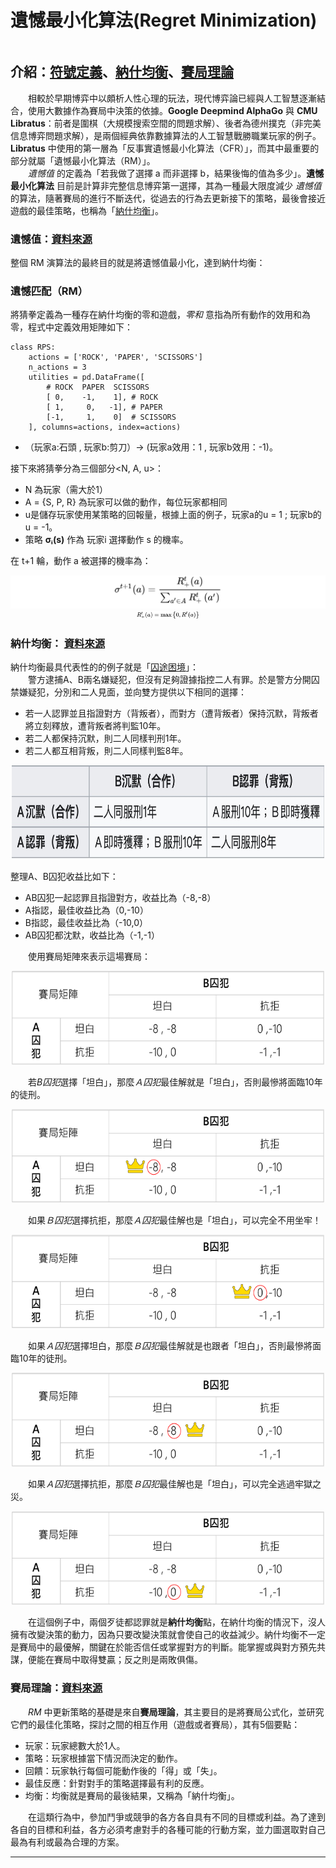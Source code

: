 # 遺憾最小化算法(Regret Minimization)

```

```

## 介紹：[符號定義]()、[納什均衡](#納什均衡-資料來源)、[賽局理論](#賽局理論資料來源)
&emsp;&emsp;相較於早期博弈中以頗析人性心理的玩法，現代博弈論已經與人工智慧逐漸結合，使用大數據作為賽局中決策的依據。**Google Deepmind AlphaGo** 與 **CMU Libratus**：前者是圍棋（大規模搜索空間的問題求解）、後者為德州撲克（非完美信息博弈問題求解），是兩個經典依靠數據算法的人工智慧戰勝職業玩家的例子。**Libratus** 中使用的第一層為「反事實遺憾最小化算法（CFR）」，而其中最重要的部分就屬「遺憾最小化算法（RM）」。<br>
&emsp;&emsp;*遺憾值* 的定義為「若我做了選擇 a 而非選擇 b，結果後悔的值為多少」。**遺憾最小化算法** 目前是計算非完整信息博弈第一選擇，其為一種最大限度減少 *遺憾值* 的算法，隨著賽局的進行不斷迭代，從過去的行為去更新接下的策略，最後會接近遊戲的最佳策略，也稱為「[納什均衡](#納什均衡-資料來源)」。

### 遺憾值：[資料來源](https://zhuanlan.zhihu.com/p/139696555)
整個 RM 演算法的最終目的就是將遺憾值最小化，達到納什均衡：

### 遺憾匹配（RM）
將猜拳定義為一種存在納什均衡的零和遊戲，*零和* 意指為所有動作的效用和為零，程式中定義效用矩陣如下：
```
class RPS:
    actions = ['ROCK', 'PAPER', 'SCISSORS']
    n_actions = 3
    utilities = pd.DataFrame([
        # ROCK  PAPER  SCISSORS
        [ 0,    -1,    1], # ROCK
        [ 1,     0,   -1], # PAPER
        [-1,     1,    0]  # SCISSORS
    ], columns=actions, index=actions)
```
* （玩家a:石頭 , 玩家b:剪刀）-> (玩家a效用：1 , 玩家b效用：-1)。<br>

接下來將猜拳分為三個部分<N, A, u>：
* N 為玩家（需大於1）
* A = {S, P, R} 為玩家可以做的動作，每位玩家都相同
* u是儲存玩家使用某策略的回報量，根據上面的例子，玩家a的u = 1 ; 玩家b的u = -1。
* 策略 **σᵢ(s)** 作為 玩家i 選擇動作 s 的機率。<br>

在 t+1 輪，動作 a 被選擇的機率為：
<div  align="center">
    <img src="./pic/RM.svg"/>
</div>
<div  align="center">
    <img src="./pic/RM2.svg" width="100" />
</div>
 
### 納什均衡： [資料來源](https://veracityconsultant.com.tw/what-is-game-theory/)
納什均衡最具代表性的的例子就是「[囚途困境](https://www.youtube.com/watch?v=svoKR8mfNfU)」：<br>
&emsp;&emsp;警方逮捕A、B兩名嫌疑犯，但沒有足夠證據指控二人有罪。於是警方分開囚禁嫌疑犯，分別和二人見面，並向雙方提供以下相同的選擇：
* 若一人認罪並且指證對方（背叛者），而對方（遭背叛者）保持沉默，背叛者將立刻釋放，遭背叛者將判監10年。
* 若二人都保持沉默，則二人同樣判刑1年。
* 若二人都互相背叛，則二人同樣判監8年。
<div  align="center">
    <img src="./pic/PD.jpg" width = "500" height = "150"/>
</div>

整理A、B囚犯收益比如下：<br>
* AB囚犯一起認罪且指證對方，收益比為（-8,-8）
* A指認，最佳收益比為（0,-10）
* B指認，最佳收益比為（-10,0）
* AB囚犯都沈默，收益比為（-1,-1）

&emsp;&emsp;使用賽局矩陣來表示這場賽局：<br>
<div  align="center">
    <img src="./pic/PD1.png" width = "500" height = "150"/>
</div>

&emsp;&emsp;若*B囚犯*選擇「坦白」，那麼*Ａ囚犯*最佳解就是「坦白」，否則最慘將面臨10年的徒刑。 <br>
<div  align="center">
    <img src="./pic/PD2.png" width = "500" height = "150"/>
</div>

&emsp;&emsp;如果*Ｂ囚犯*選擇抗拒，那麼*Ａ囚犯*最佳解也是「坦白」，可以完全不用坐牢！<br>
<div  align="center">
    <img src="./pic/PD3.png" width = "500" height = "150"/>
</div>

&emsp;&emsp;如果*Ａ囚犯*選擇坦白，那麼*Ｂ囚犯*最佳解就是也跟者「坦白」，否則最慘將面臨10年的徒刑。<br>
<div  align="center">
    <img src="./pic/PD4.png" width = "500" height = "150"/>
</div>

&emsp;&emsp;如果*Ａ囚犯*選擇抗拒，那麼*Ｂ囚犯*最佳解也是「坦白」，可以完全逃過牢獄之災。<br>
<div  align="center">
    <img src="./pic/PD5.png" width = "500" height = "150"/>
</div>

&emsp;&emsp;在這個例子中，兩個歹徒都認罪就是**納什均衡**點，在納什均衡的情況下，沒人擁有改變決策的動力，因為只要改變決策就會使自己的收益減少。納什均衡不一定是賽局中的最優解，關鍵在於能否信任或掌握對方的判斷。能掌握或與對方預先共謀，便能在賽局中取得雙贏；反之則是兩敗俱傷。

### 賽局理論：[資料來源](https://veracityconsultant.com.tw/what-is-game-theory/)
&emsp;&emsp;*RM* 中更新策略的基礎是來自**賽局理論**，其主要目的是將賽局公式化，並研究它們的最佳化策略，探討之間的相互作用（遊戲或者賽局），其有5個要點：<br>
* 玩家：玩家總數大於1人。
* 策略：玩家根據當下情況而決定的動作。
* 回饋：玩家執行每個可能動作後的「得」或「失」。
* 最佳反應：針對對手的策略選擇最有利的反應。
* 均衡：均衡就是賽局的最後結果，又稱為「納什均衡」。<br>

&emsp;&emsp;在這類行為中，參加鬥爭或競爭的各方各自具有不同的目標或利益。為了達到各自的目標和利益，各方必須考慮對手的各種可能的行動方案，並力圖選取對自己最為有利或最為合理的方案。

---

